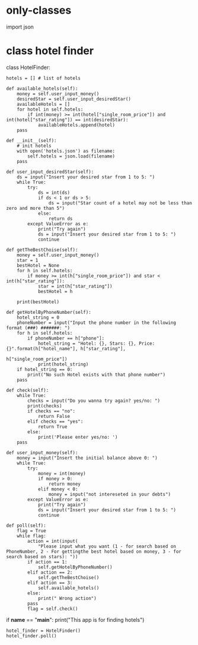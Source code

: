 # only-classes

import json


# class hotel finder
class HotelFinder:

    hotels = [] # list of hotels

    def available_hotels(self):
        money = self.user_input_money()
        desiredStar = self.user_input_desiredStar()
        availableHotels = []
        for hotel in self.hotels:
            if int(money) >= int(hotel["single_room_price"]) and int(hotel["star_rating"]) == int(desiredStar):
                availableHotels.append(hotel)
        pass

    def __init__(self):
        # init hotels
        with open('hotels.json') as filename:
            self.hotels = json.load(filename)
        pass

    def user_input_desiredStar(self):
        ds = input("Insert your desired star from 1 to 5: ")
        while True:
            try:
                ds = int(ds)
                if ds < 1 or ds > 5:
                    ds = input("Star count of a hotel may not be less than zero and more than 5")
                else:
                    return ds
            except ValueError as e:
                print("Try again")
                ds = input("Insert your desired star from 1 to 5: ")
                continue

    def getTheBestChoise(self):
        money = self.user_input_money()
        star = 1
        bestHotel = None
        for h in self.hotels:
            if money >= int(h["single_room_price"]) and star < int(h["star_rating"]):
                star = int(h["star_rating"])
                bestHotel = h

        print(bestHotel)

    def getHotelByPhoneNumber(self):
        hotel_string = 0
        phoneNumber = input("Input the phone number in the following format (###) #######: ")
        for h in self.hotels:
            if phoneNumber == h["phone"]:
                hotel_string = "Hotel: {}, Stars: {}, Price: {}".format(h["hotel_name"], h["star_rating"],
                                                                        h["single_room_price"])
                print(hotel_string)
        if hotel_string == 0:
            print("No such Hotel exists with that phone number")
        pass

    def check(self):
        while True:
            checks = input("Do you wanna try again? yes/no: ")
            print(checks)
            if checks == "no":
                return False
            elif checks == "yes":
                return True
            else:
                print('Please enter yes/no: ')
        pass

    def user_input_money(self):
        money = input("Insert the initial balance above 0: ")
        while True:
            try:
                money = int(money)
                if money > 0:
                    return money
                elif money < 0:
                    money = input("not intereseted in your debts")
            except ValueError as e:
                print("Try again")
                ds = input("Insert your desired star from 1 to 5: ")
                continue

    def poll(self):
        flag = True
        while flag:
            action = int(input(
                "Please input what you want (1 - for search based on PhoneNumber, 2 - For gettingthe best hotel based on money, 3 - for search based on stars): "))
            if action == 1:
                self.getHotelByPhoneNumber()
            elif action == 2:
                self.getTheBestChoise()
            elif action == 3:
                self.available_hotels()
            else:
                print(" Wrong action")
            pass
            flag = self.check()


if __name__ == "__main__":
    print("This app is for finding hotels")

    hotel_finder = HotelFinder()
    hotel_finder.poll()
